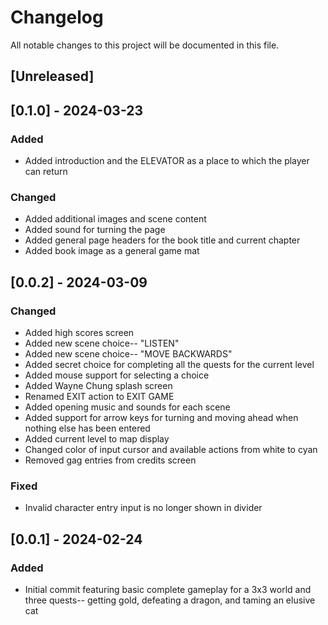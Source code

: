 # Changelog

All notable changes to this project will be documented in this file.

## [Unreleased]

## [0.1.0] - 2024-03-23

### Added

- Added introduction and the ELEVATOR as a place to which the player can return

### Changed

- Added additional images and scene content
- Added sound for turning the page
- Added general page headers for the book title and current chapter
- Added book image as a general game mat

## [0.0.2] - 2024-03-09

### Changed

- Added high scores screen
- Added new scene choice-- "LISTEN"
- Added new scene choice-- "MOVE BACKWARDS"
- Added secret choice for completing all the quests for the current level
- Added mouse support for selecting a choice
- Added Wayne Chung splash screen
- Renamed EXIT action to EXIT GAME
- Added opening music and sounds for each scene
- Added support for arrow keys for turning and moving ahead when nothing else has been entered
- Added current level to map display
- Changed color of input cursor and available actions from white to cyan
- Removed gag entries from credits screen

### Fixed

- Invalid character entry input is no longer shown in divider

## [0.0.1] - 2024-02-24

### Added

- Initial commit featuring basic complete gameplay for a 3x3 world and three quests-- getting gold, defeating a dragon, and taming an elusive cat
